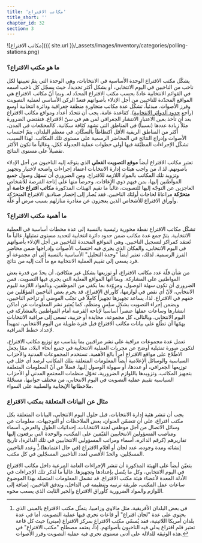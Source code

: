 ```yaml
---
title: 'مكاتب الاقتراع'
title_short: ''
chapter_id: 32
section: 3
---
```


![مكاتب الاقتراع]({{ site.url }}/\_assets/images/inventory/categories/polling-stations.png)

### ما هو مكتب الاقتراع؟

يشكّل مكتب الاقتراع الوحدة الأساسية في الانتخابات، وهي الوحدة التي يتمّ تعيينها لكل ناخب من الناخبين في اليوم الانتخابي، أو بشكل أكثر تحديداً، حيث يسجّل كل ناخب اسمه في القوائم الانتخابية عادةً بحسب مكتب الاقتراع المحدّد له. وبما أنّ مكاتب الاقتراع هي المواقع المحدّدة للناخبين من أجل الإدلاء بأصواتهم فتعدّ الركن الأساسي لعملية التصويت وفرز الأصوات. مبدئياً، تشكّل عدة مكاتب متجاورة منطقة جغرافية ودائرة انتخابية أوسع (راجع [حدود الدوائر الانتخابية](/ar/guide/key-categories/electoral-boundaries/)). كقاعدة عامة، يجب أن تتحدّد أعداد ومواقع مكاتب الاقتراع بعد أن تأخذ بعين الاعتبار الانتشار الجغرافي لمن هم في سنّ الاقتراع. فتقتضي الضرورة مثلاً زيادة عددها (نسبياً) في المناطق التي تشهد كثافة سكانية، كالمجمّعات في المدن، أكثر من المناطق الريفية الأقل اكتظاظاً بالسكّان. في معظم البلدان، يتمّ احتساب الأصوات وإدراج النتائج في المحاضر الرسمية على مستوى تلك المكاتب. لهذا السبب، تشكّل الإجراءات المطبّقة فيها أولى خطوات عملية الجدولة ككل، وغالباً ما تكون الأكثر تفصيلاً على مستوى النتائج.

تعتبر مكاتب الاقتراع أيضاً **موقع التصويت الفعلي** الذي يتوجّه إليه الناخبون من أجل الإدلاء بأصوتهم. لذ ا، من واجب هيئات إدارة الانتخابات اعتماد إجراءات واضحة لاختيار وتجهيز وتزويد تلك المكاتب بالمواد اللازمة للاقتراع. ومن الضروري أن تسهّل وصول جميع المواطنين إليها، بمن فيهم ذوي الإعاقات. وحرصاً منها على إتاحة الفرصة للأشخاص العاجزين عن التوجّه إليها للتصويت، غالباً ما تقيم الهيئات المذكورة **مكاتب اقتراع خاصة** أو **متحرّكة** مراعاةً لحاجات أولئك الناخبين. فقد يُصار إلى إحضار صناديق الاقتراع المتحرّكة وأوراق الاقتراع للأشخاص الذين يعجزون عن مغادرة منازلهم بسبب مرض أو علّة.

### ما أهمية مكتب الاقتراع؟

تشكّل مكاتب الاقتراع نقطة محورية رئيسية بالنسبة إلى عدة محطات أساسية في العملية الانتخابية. يتمّ جمع عدة مكاتب ضمن حدود دائرة انتخابية لتحديد مستوى تمثيلها. غالباً ما تُعتمَد كمراكز لتسجيل الناخبين. وهي المواقع المحددة للناخبين من أجل الإدلاء بأصواتهم في اليوم الانتخابي، والمكان الذي يجري فيه احتساب الأصوات وإدراجها ضمن محاضر الفرز الرسمية. لذلك، تعتبر أيضاً "وحدة التحليل" الأساسية بالنسبة إلى أي مجموعة أو فرد يسعى إلى تقييم العملية الانتخابية مع ما آلت إليه من نتائج.

من شأن قلّة عدد مكاتب الاقتراع، أو توزيعها بشكل غير متكافئ، أن يحدّ من قدرة بعض المواطنين على المشاركة. وبما أنها المواقع الفعلية التي يجري فيها التصويت، فمن الضروري أن تكون سهلة الوصول، ومزوّدة بما يكفي من الموظفين، وبالمواد اللازمة لليوم الانتخابي، لأنّ أي نقص في لوازمها، كأوراق الاقتراع، قد يحرم بعض الناخبين المؤهّلين من حقهم في الاقتراع. لذا، يساعد تجهيزها تجهيزاً كاملاً في تجنّب الفوضى أو تزاحم الناخبين، ويضمن إجراء التصويت بشكل سلِس ومنظّم، كما يُعتبر نشر المعلومات عن أماكن انتشارها وساعات عملها عنصراً أساسياً لإتاحة الفرصة أمام المواطنين بالمشاركة في اليوم الانتخابي. وبالتالي، كل مجموعة، محايدة أو حزبية، تسعى إلى مراقبة الانتخابات يهمّها أن تطّلع على بيانات مكاتب الاقتراع قبل فترة طويلة من اليوم الانتخابي، تمهيداً لإعداد خطط المراقبة.

تعمل عدة مجموعات مراقبة على نشر مراقبين بما يتناسب مع توزيع مكاتب الاقتراع، لتكوين صورة تمثيلية أوضح عن مجريات العملية الانتخابية في جميع أنحاء البلاد، ممّا يجعل الاطّلاع على مواقع الاقتراع أمراً بالغ الأهمية. تستخدم المجموعات المدنية والأحزاب السياسية والوسائل الإعلامية أيضاً المعلومات المتعلقة بتلك المكاتب لرصد أي خلل في توزيعها الجغرافي، أو عددها، أو سهولة الوصول إليها. فضلاً عن أنّ المعلومات المتعلقة بتجهيز المكاتب، وتزويدها باللوازم الضرورية، تخوّل منظمات المجتمع المدني أو الأحزاب السياسية تقييم عملية التصويت في اليوم الانتخابي، من مختلف جوانبها، مسجّلةً ملاحظاتها الإيجابية والسلبية على السواء.

### مثال عن البيانات المتعلقة بمكتب الاقتراع

يجب أن تنشر هئية إدارة الانتخابات، قبل حلول اليوم الانتخابي، البيانات المتعلقة بكل مكتب اقتراع، على أن تتضمّن العنوان، بعض الملاحظات أو التوجيهات، معلومات عن وسائل الاتصال من أجل موظفي لجنة الانتخابات، إحداثيات الطول والعرض، أسماء ومناصب المسؤولين الانتخابيين القيّمين على المكتب، والوحدة التي يرفعون إليها تقاريرهم (كرقم الدائرة، أسماء ومراتب المسؤولين الانتخابيين في تلك الدائرة)، تاريخ إنشائه ومدة وجوده، عدد لجان أو أقلام الاقتراع (في حال اعتمادها)،[^1] وعدد الناخبين المسجّلين، والحدّ الأقصى لعدد الناخبين المسجّلين في كل مكتب.

يتعيّن أيضاً على الهيئة المذكورة أن تنشر الإجراءات العامة المرعية داخل مكاتب الاقتراع في اليوم الانتخابي، وكل ما يتّصل بإعدادها وتجهيزها. غالباً ما تُذكر تلك الإجراءات في الأدلة المعدة لأعضاء هيئة مكتب الاقتراع. قد تشمل المعلومات المتصلة بهذا الموضوع ساعات عمل المكتب، طريقة ترتيبه وتنظيمه في الداخل، وتدفق الناخبين، إضافة إلى اللوازم والمواد الضرورية كأوراق الاقتراع والحبر الثابت الذي يصعب محوه.

[^1]: في بعض البلدان الأفريقية، مثل مالاوي وزامبيا، يتمثّل مكتب الاقتراع بالمبنى الذي يحتوي على عدة "لجان اقتراع" أو قاعات تجري فيها عملية التصويت. أما في عدة بلدان أمريكا اللاتينية، فقد يُسمّى مكتب الاقتراع بمركز الاقتراع (مبنى) حيث كل قاعة تعتبر قلم اقتراع يدلي فيه الناخبون بأصواتهم. إذاً، يعتمد مصطلح "مكتب الاقتراع" في هذه الوثيقة للدلالة على أدنى مستوى تجري فيه عملية التصويت وفرز الأصوات.
